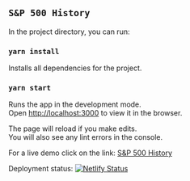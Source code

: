 ## `S&P 500 History`

In the project directory, you can run:

### `yarn install`

Installs all dependencies for the project.

### `yarn start`

Runs the app in the development mode.<br />
Open [http://localhost:3000](http://localhost:3000) to view it in the browser.

The page will reload if you make edits.<br />
You will also see any lint errors in the console.

For a live demo click on the link: [S&P 500 History](https://sp500history.netlify.app/)

Deployment status: [![Netlify Status](https://api.netlify.com/api/v1/badges/2f5206a9-65c5-425f-8869-5716aabb5811/deploy-status)](https://app.netlify.com/sites/sp500history/deploys)

